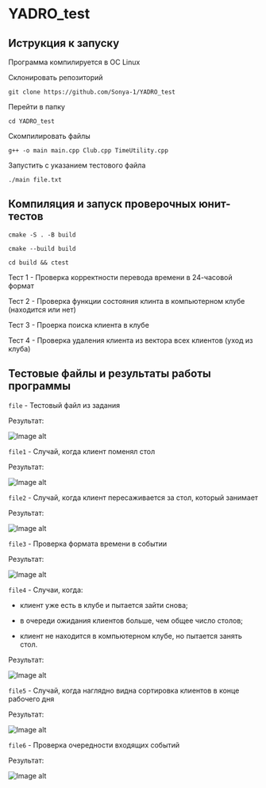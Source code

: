 # YADRO_test


## Иструкция к запуску


Программа компилируется в ОС Linux

Склонировать репозиторий





```
git clone https://github.com/Sonya-1/YADRO_test
```



Перейти в папку


```
cd YADRO_test
```



Скомпилировать файлы





```
g++ -o main main.cpp Club.cpp TimeUtility.cpp
```





Запустить с указанием тестового файла





```
./main file.txt
```



## Компиляция и запуск проверочных юнит-тестов


```
cmake -S . -B build
```


```
cmake --build build
```


```
cd build && ctest
```


Тест 1 - Проверка корректности перевода времени в 24-часовой формат


Тест 2 - Проверка функции состояния клинта в компьютерном клубе (находится или нет)


Тест 3 - Проерка поиска клиента в клубе


Тест 4 - Проверка удаления клиента из вектора всех клиентов (уход из клуба)




## Тестовые файлы и результаты работы программы





`file` - Тестовый файл из задания

Результат:






![Image alt](https://github.com/Sonya-1/YADRO_test/blob/main/img/1.png)





`file1` - Случай, когда клиент поменял стол


Результат:





![Image alt](https://github.com/Sonya-1/YADRO_test/blob/main/img/2.png)





`file2` - Случай, когда клиент пересаживается за стол, который занимает

Результат:



![Image alt](https://github.com/Sonya-1/YADRO_test/blob/main/img/3.png)





`file3` - Проверка формата времени в событии

Результат:



![Image alt](https://github.com/Sonya-1/YADRO_test/blob/main/img/4.png)





`file4` - Случаи, когда:

- клиент уже есть в клубе и пытается зайти снова;

- в очереди ожидания клиентов больше, чем общее число столов;

- клиент не находится в компьютерном клубе, но пытается занять стол.


Результат:

![Image alt](https://github.com/Sonya-1/YADRO_test/blob/main/img/5.png)
 

`file5` - Случай, когда наглядно видна сортировка клиентов в конце рабочего дня


Результат:

![Image alt](https://github.com/Sonya-1/YADRO_test/blob/main/img/6.png)


`file6` - Проверка очередности входящих событий


Результат:

![Image alt](https://github.com/Sonya-1/YADRO_test/blob/main/img/7.png)
